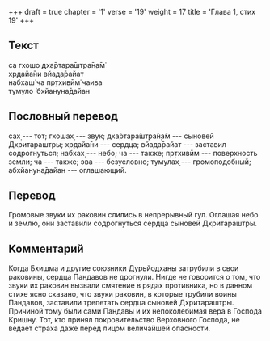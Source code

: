 +++
draft = true
chapter = '1'
verse = '19'
weight = 17
title = 'Глава 1, стих 19'
+++
## Текст

са гхошо дха̄ртара̄шт̣ра̄н̣а̄м̇  
хр̣дайа̄ни вйада̄райат  
набхаш́ ча пр̣тхивӣм̇ чаива  
тумуло ’бхйануна̄дайан

## Пословный перевод

сах̣ --- тот; гхошах̣ --- звук; дха̄ртара̄шт̣ра̄н̣а̄м --- сыновей Дхритараштры;
хр̣дайа̄ни --- сердца; вйада̄райат --- заставил содрогнуться; набхах̣ ---
небо; ча --- также; пр̣тхивӣм --- поверхность земли; ча --- также; эва
--- безусловно; тумулах̣ --- громоподобный; абхйануна̄дайан ---
оглашающий.

## Перевод

Громовые звуки их раковин слились в непрерывный гул. Оглашая небо и
землю, они заставили содрогнуться сердца сыновей Дхритараштры.

## Комментарий

Когда Бхишма и другие союзники Дурьйодханы затрубили в свои раковины,
сердца Пандавов не дрогнули. Нигде не говорится о том, что звуки их
раковин вызвали смятение в рядах противника, но в данном стихе ясно
сказано, что звуки раковин, в которые трубили воины Пандавов, заставили
трепетать сердца сыновей Дхритараштры. Причиной тому были сами Пандавы и
их непоколебимая вера в Господа Кришну. Тот, кто принял покровительство
Верховного Господа, не ведает страха даже перед лицом величайшей
опасности.
